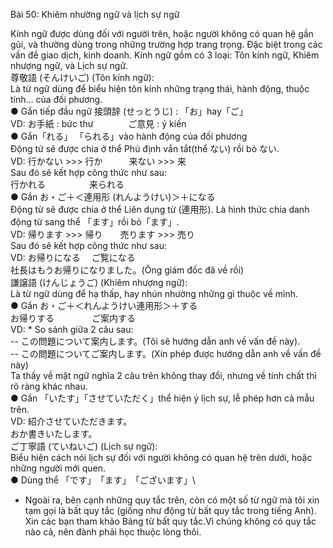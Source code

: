 Bài 50: Khiêm nhường ngữ và lịch sự ngữ

Kính ngữ được dùng đối với người trên, hoặc người không có quan hệ gần gũi, và thường dùng trong những trường hợp trang trọng. Đặc biệt trong các vấn đề giao dịch, kinh doanh. Kính ngữ gồm có 3 loại: Tôn kính ngữ, Khiêm nhượng ngữ, và Lịch sự ngữ.\
尊敬語 (そんけいご) (Tôn kính ngữ):\
Là từ ngữ dùng để biểu hiện tôn kính những trạng thái, hành động, thuộc tính... của đối phương.\
● Gắn tiếp đầu ngữ 接頭辞 (せっとうじ) : 「お」hay「ご」\
VD: お手紙 : bức thư　　　　ご意見 : ý kiến\
● Gắn「れる」 「られる」vào hành động của đối phương\
Động từ sẽ được chia ở thể Phủ định vắn tắt(thể ない) rồi bỏ ない.\
VD: 行かない >>> 行か　　　来ない >>> 来\
Sau đó sẽ kết hợp công thức như sau:\
行かれる　　　　　来られる\
● Gắn お・ご＋＜連用形 (れんようけい)＞＋になる\
Động từ sẽ được chia ở thể Liên dụng từ (連用形). Là hình thức chia danh động từ sang thể 「ます」rồi bỏ「ます」.\
VD: 帰ります >>> 帰り　　売ります >>> 売り\
Sau đó sẽ kết hợp công thức như sau:\
VD: お帰りになる　 ご覧になる\
社長はもうお帰りになりました。(Ông giám đốc đã về rồi)\
謙譲語 (けんじょうご) (Khiêm nhượng ngữ):\
Là từ ngữ dùng để hạ thấp, hay nhún nhường những gì thuộc về mình.\
● Gắn お・ご＋＜れんようけい連用形＞＋する\
お帰りする　 　　　ご案内する\
VD: * So sánh giữa 2 câu sau:\
-- この問題について案内します。(Tôi sẽ hướng dẫn anh về vấn đề này).\
-- この問題についてご案内します。(Xin phép được hướng dẫn anh về vấn đề này)\
Ta thấy về mặt ngữ nghĩa 2 câu trên không thay đổi, nhưng về tính chất thì rõ ràng khác nhau.\
● Gắn 「いたす」「させていただく」thể hiện ý lịch sự, lễ phép hơn cả mẫu trên.\
VD: 紹介させていただきます。\
おか書きいたします。\
ご丁寧語 (ていねいご) (Lịch sự ngữ):\
Biểu hiện cách nói lịch sự đối với người không có quan hệ trên dưới, hoặc những người mới quen.\
● Dùng thể 「です」　「ます」　「ございます」\
* Ngoài ra, bên cạnh những quy tắc trên, còn có một số từ ngữ mà tôi xin tạm gọi là bất quy tắc (giống như động từ bất quy tắc trong tiếng Anh). Xin các bạn tham khảo Bảng từ bất quy tắc.Vì chúng không có quy tắc nào cả, nên đành phải học thuộc lòng thôi.